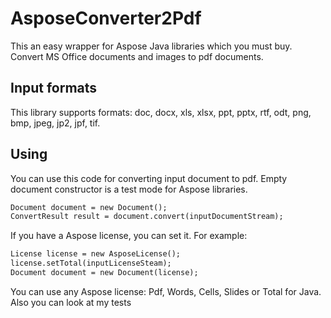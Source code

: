 # **AsposeConverter2Pdf**
This an easy wrapper for Aspose Java libraries which you must buy.
Convert MS Office documents and images to pdf documents.

## Input formats
This library supports formats: doc, docx, xls, xlsx, ppt, pptx, rtf, odt, png, bmp, jpeg, jp2, jpf, tif.
## Using
You can use this code for converting input document to pdf. Empty document constructor is a test mode for Aspose libraries.
```html
Document document = new Document();
ConvertResult result = document.convert(inputDocumentStream);
```
If you have a Aspose license, you can set it. For example:
```html
License license = new AsposeLicense();
license.setTotal(inputLicenseSteam);
Document document = new Document(license);
```
You can use any Aspose license: Pdf, Words, Cells, Slides or Total for Java.
Also you can look at my tests
